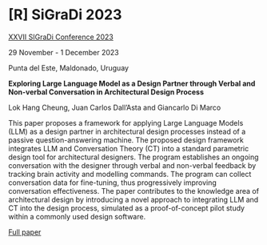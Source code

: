 # [R] SiGraDi 2023 

[XXVII SIGraDi Conference 2023](https://www.sigradi.org/sigradi2023/)

29 November - 1 December 2023

Punta del Este, Maldonado, Uruguay

**Exploring Large Language Model as a Design Partner through Verbal and Non-verbal Conversation in Architectural Design Process**

Lok Hang Cheung, Juan Carlos Dall’Asta and Giancarlo Di Marco

This paper proposes a framework for applying Large Language Models (LLM) as a design partner in architectural design processes instead of a passive question-answering machine. The proposed design framework integrates LLM and Conversation Theory (CT) into a standard parametric design tool for architectural designers. The program establishes an ongoing conversation with the designer through verbal and non-verbal feedback by tracking brain activity and modelling commands. The program can collect conversation data for fine-tuning, thus progressively improving conversation effectiveness. The paper contributes to the knowledge area of architectural design by introducing a novel approach to integrating LLM and CT into the design process, simulated as a proof-of-concept pilot study within a commonly used design software.

[Full paper](https://drive.google.com/file/d/1UxkpprbnX--TKg3CXAgrzTu7Ybgr6ORA/view?usp=sharing)
